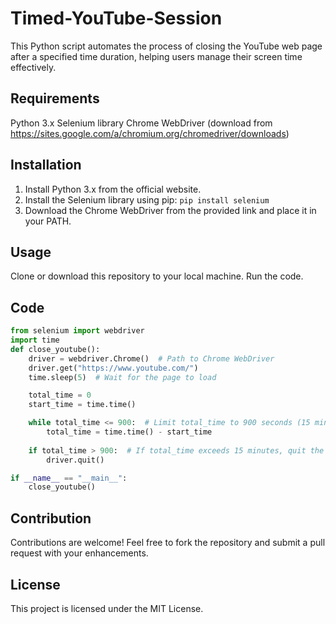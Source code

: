 # Timed-YouTube-Session

This Python script automates the process of closing the YouTube web page after a specified time duration, helping users manage their screen time effectively.

## Requirements
Python 3.x
Selenium library
Chrome WebDriver (download from https://sites.google.com/a/chromium.org/chromedriver/downloads)

## Installation
1. Install Python 3.x from the official website.
2. Install the Selenium library using pip:
`pip install selenium`
3. Download the Chrome WebDriver from the provided link and place it in your PATH.

## Usage
Clone or download this repository to your local machine.
Run the code.

## Code
```python
from selenium import webdriver
import time
def close_youtube():
    driver = webdriver.Chrome()  # Path to Chrome WebDriver
    driver.get("https://www.youtube.com/")
    time.sleep(5)  # Wait for the page to load

    total_time = 0
    start_time = time.time()

    while total_time <= 900:  # Limit total_time to 900 seconds (15 minutes)
        total_time = time.time() - start_time
       
    if total_time > 900:  # If total_time exceeds 15 minutes, quit the driver
        driver.quit()

if __name__ == "__main__":
    close_youtube()    
```    
## Contribution
Contributions are welcome! Feel free to fork the repository and submit a pull request with your enhancements.

## License
This project is licensed under the MIT License.
